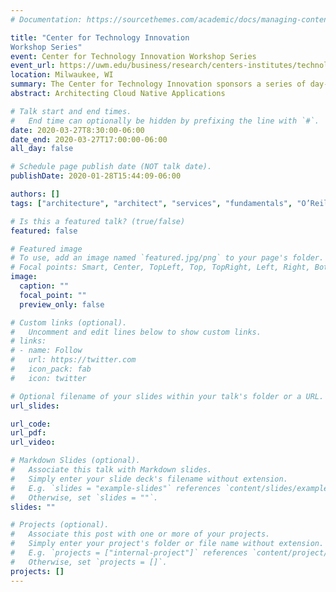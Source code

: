 ```yaml
---
# Documentation: https://sourcethemes.com/academic/docs/managing-content/

title: "Center for Technology Innovation
Workshop Series"
event: Center for Technology Innovation Workshop Series
event_url: https://uwm.edu/business/research/centers-institutes/technology-innovation/cti-workshop-series/
location: Milwaukee, WI
summary: The Center for Technology Innovation sponsors a series of day-long workshops on cutting-edge technology issues with nationally-known speakers.
abstract: Architecting Cloud Native Applications

# Talk start and end times.
#   End time can optionally be hidden by prefixing the line with `#`.
date: 2020-03-27T8:30:00-06:00
date_end: 2020-03-27T17:00:00-06:00
all_day: false

# Schedule page publish date (NOT talk date).
publishDate: 2020-01-28T15:44:09-06:00

authors: []
tags: ["architecture", "architect", "services", "fundamentals", "O’Reilly", "conference", "thinking", "culture", "cloud native", "technology", "techniques"]

# Is this a featured talk? (true/false)
featured: false

# Featured image
# To use, add an image named `featured.jpg/png` to your page's folder.
# Focal points: Smart, Center, TopLeft, Top, TopRight, Left, Right, BottomLeft, Bottom, BottomRight.
image:
  caption: ""
  focal_point: ""
  preview_only: false

# Custom links (optional).
#   Uncomment and edit lines below to show custom links.
# links:
# - name: Follow
#   url: https://twitter.com
#   icon_pack: fab
#   icon: twitter

# Optional filename of your slides within your talk's folder or a URL.
url_slides:

url_code:
url_pdf:
url_video:

# Markdown Slides (optional).
#   Associate this talk with Markdown slides.
#   Simply enter your slide deck's filename without extension.
#   E.g. `slides = "example-slides"` references `content/slides/example-slides.md`.
#   Otherwise, set `slides = ""`.
slides: ""

# Projects (optional).
#   Associate this post with one or more of your projects.
#   Simply enter your project's folder or file name without extension.
#   E.g. `projects = ["internal-project"]` references `content/project/deep-learning/index.md`.
#   Otherwise, set `projects = []`.
projects: []
---
```

